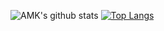 ![AMK's github stats](https://github-readme-stats.vercel.app/api?username=amk9978&show_icons=true)
[![Top Langs](https://github-readme-stats.vercel.app/api/top-langs/?username=amk9978)](https://github.com/anuraghazra/github-readme-stats)
